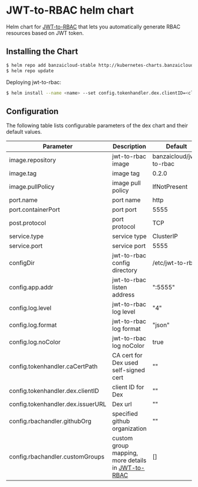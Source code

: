 # JWT-to-RBAC helm chart

Helm chart for [JWT-to-RBAC](https://github.com/banzaicloud/jwt-to-rbac) that lets you automatically generate RBAC resources based on JWT token.

## Installing the Chart

```bash
$ helm repo add banzaicloud-stable http://kubernetes-charts.banzaicloud.com/branch/master
$ helm repo update
```

Deploying jwt-to-rbac:

```bash
$ helm install --name <name> --set config.tokenhandler.dex.clientID=<client-id> --set config.tokenhandler.dex.issuerURL=<http://dex-url/dex>
```

## Configuration

The following table lists configurable parameters of the dex chart and their default values.

|               Parameter             |                Description                  |                  Default                 |
| ----------------------------------- | ------------------------------------------- | -----------------------------------------|
|image.repository                     |jwt-to-rbac image                            |banzaicloud/jwt-to-rbac                   |
|image.tag                            |image tag                                    |0.2.0                                     |
|image.pullPolicy                     |image pull policy                            |IfNotPresent                              |
|port.name                            |port name                                    |http                                      |
|port.containerPort                   |port port                                    |5555                                      |
|post.protocol                        |port protocol                                |TCP                                       |
|service.type                         |service type                                 |ClusterIP                                 |
|service.port                         |service port                                 |5555                                      |
|configDir                            |jwt-to-rbac config directory                 |/etc/jwt-to-rbac                          |
|config.app.addr                      |jwt-to-rbac listen address                   |":5555"                                   |
|config.log.level                     |jwt-to-rbac log level                        |"4"                                       |
|config.log.format                    |jwt-to-rbac log format                       |"json"                                    |
|config.log.noColor                   |jwt-to-rbac log noColor                      |true                                      |
|config.tokenhandler.caCertPath       |CA cert for Dex used self-signed cert        |""                                        |
|config.tokenhandler.dex.clientID     |client ID  for Dex                           |""                                        |
|config.tokenhandler.dex.issuerURL    |Dex url                                      |""                                        |
|config.rbachandler.githubOrg         |specified github organization                |""                                        |
|config.rbachandler.customGroups      |custom group mapping, more details in [JWT-to-RBAC](https://github.com/banzaicloud/jwt-to-rbac)|[]|
